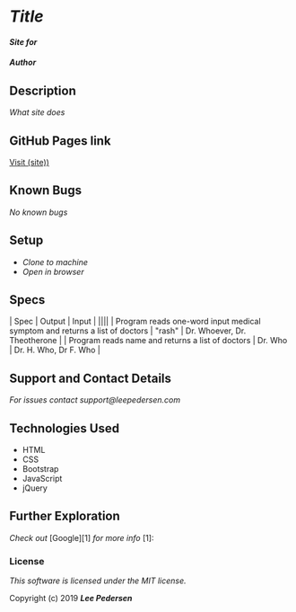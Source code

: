 # _Title_
#### _Site for_

#### _Author_

## Description

_What site does_

## GitHub Pages link

  [Visit (site))](link)

## Known Bugs
_No known bugs_

## Setup
* _Clone to machine_
* _Open in browser_

## Specs

| Spec | Output | Input |
||||
| Program reads one-word input medical symptom and returns a list of doctors | "rash" | Dr. Whoever, Dr. Theotherone |
| Program reads name and returns a list of doctors | Dr. Who | Dr. H. Who, Dr F. Who |

## Support and Contact Details
_For issues contact support@leepedersen.com_

## Technologies Used
* HTML
* CSS
* Bootstrap
* JavaScript
* jQuery

## Further Exploration
_Check out_ [Google][1] _for more info_
[1]:

### License
*This software is licensed under the MIT license.*

Copyright (c) 2019 **_Lee Pedersen_**
